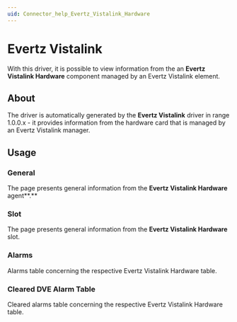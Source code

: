 ```yaml
---
uid: Connector_help_Evertz_Vistalink_Hardware
---
```


# Evertz Vistalink

With this driver, it is possible to view information from the an **Evertz Vistalink Hardware** component managed by an Evertz Vistalink element.

## About

The driver is automatically generated by the **Evertz Vistalink** driver in range 1.0.0.x - it provides information from the hardware card that is managed by an Evertz Vistalink manager.

## Usage

### General

The page presents general information from the **Evertz Vistalink Hardware** agent**.**

### Slot

The page presents general information from the **Evertz Vistalink Hardware** slot.

### Alarms

Alarms table concerning the respective Evertz Vistalink Hardware table.

### Cleared DVE Alarm Table

Cleared alarms table concerning the respective Evertz Vistalink Hardware table.
